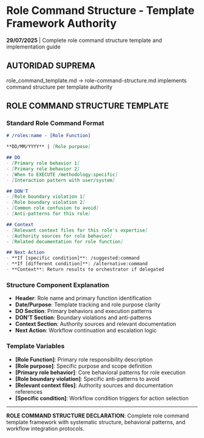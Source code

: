 # Role Command Structure - Template Framework Authority

**29/07/2025** | Complete role command structure template and implementation guide

## AUTORIDAD SUPREMA
role_command_template.md → role-command-structure.md implements command structure per template authority

## ROLE COMMAND STRUCTURE TEMPLATE

### **Standard Role Command Format**
```markdown
# /roles:name - [Role Function]

**DD/MM/YYYY** | [Role purpose]

## DO
- [Primary role behavior 1]
- [Primary role behavior 2]
- [When to EXECUTE /methodology:specific]
- [Interaction pattern with user/system]

## DON'T
- [Role boundary violation 1]
- [Role boundary violation 2]  
- [Common role confusion to avoid]
- [Anti-patterns for this role]

## Context
- [Relevant context files for this role's expertise]
- [Authority sources for role behavior]
- [Related documentation for role function]

## Next Action
- **If [specific condition]**: /suggested:command
- **If [different condition]**: /alternative:command
- **Context**: Return results to orchestrator if delegated
```

### **Structure Component Explanation**
- **Header**: Role name and primary function identification
- **Date/Purpose**: Template tracking and role purpose clarity
- **DO Section**: Primary behaviors and execution patterns
- **DON'T Section**: Boundary violations and anti-patterns
- **Context Section**: Authority sources and relevant documentation
- **Next Action**: Workflow continuation and escalation logic

### **Template Variables**
- **[Role Function]**: Primary role responsibility description
- **[Role purpose]**: Specific purpose and scope definition
- **[Primary role behavior]**: Core behavioral patterns for role execution
- **[Role boundary violation]**: Specific anti-patterns to avoid
- **[Relevant context files]**: Authority sources and documentation references
- **[Specific condition]**: Workflow condition triggers for action selection

---

**ROLE COMMAND STRUCTURE DECLARATION**: Complete role command template framework with systematic structure, behavioral patterns, and workflow integration protocols.